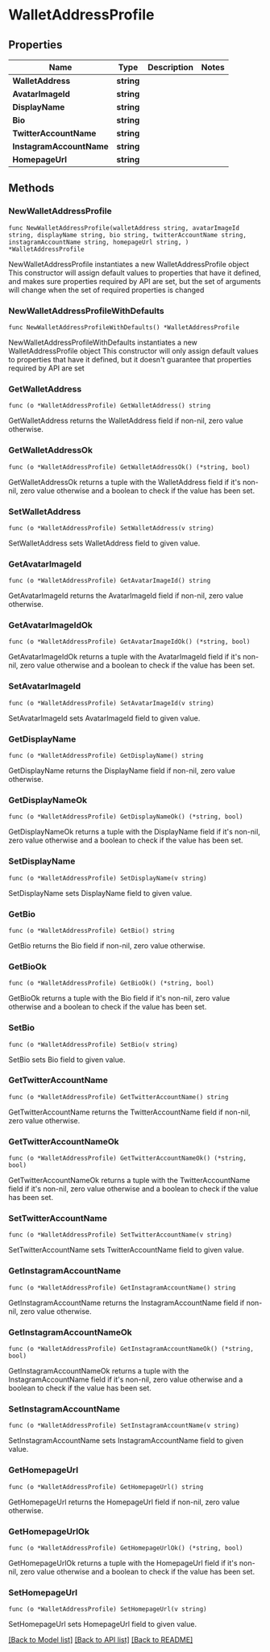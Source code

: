 # WalletAddressProfile

## Properties

Name | Type | Description | Notes
------------ | ------------- | ------------- | -------------
**WalletAddress** | **string** |  | 
**AvatarImageId** | **string** |  | 
**DisplayName** | **string** |  | 
**Bio** | **string** |  | 
**TwitterAccountName** | **string** |  | 
**InstagramAccountName** | **string** |  | 
**HomepageUrl** | **string** |  | 

## Methods

### NewWalletAddressProfile

`func NewWalletAddressProfile(walletAddress string, avatarImageId string, displayName string, bio string, twitterAccountName string, instagramAccountName string, homepageUrl string, ) *WalletAddressProfile`

NewWalletAddressProfile instantiates a new WalletAddressProfile object
This constructor will assign default values to properties that have it defined,
and makes sure properties required by API are set, but the set of arguments
will change when the set of required properties is changed

### NewWalletAddressProfileWithDefaults

`func NewWalletAddressProfileWithDefaults() *WalletAddressProfile`

NewWalletAddressProfileWithDefaults instantiates a new WalletAddressProfile object
This constructor will only assign default values to properties that have it defined,
but it doesn't guarantee that properties required by API are set

### GetWalletAddress

`func (o *WalletAddressProfile) GetWalletAddress() string`

GetWalletAddress returns the WalletAddress field if non-nil, zero value otherwise.

### GetWalletAddressOk

`func (o *WalletAddressProfile) GetWalletAddressOk() (*string, bool)`

GetWalletAddressOk returns a tuple with the WalletAddress field if it's non-nil, zero value otherwise
and a boolean to check if the value has been set.

### SetWalletAddress

`func (o *WalletAddressProfile) SetWalletAddress(v string)`

SetWalletAddress sets WalletAddress field to given value.


### GetAvatarImageId

`func (o *WalletAddressProfile) GetAvatarImageId() string`

GetAvatarImageId returns the AvatarImageId field if non-nil, zero value otherwise.

### GetAvatarImageIdOk

`func (o *WalletAddressProfile) GetAvatarImageIdOk() (*string, bool)`

GetAvatarImageIdOk returns a tuple with the AvatarImageId field if it's non-nil, zero value otherwise
and a boolean to check if the value has been set.

### SetAvatarImageId

`func (o *WalletAddressProfile) SetAvatarImageId(v string)`

SetAvatarImageId sets AvatarImageId field to given value.


### GetDisplayName

`func (o *WalletAddressProfile) GetDisplayName() string`

GetDisplayName returns the DisplayName field if non-nil, zero value otherwise.

### GetDisplayNameOk

`func (o *WalletAddressProfile) GetDisplayNameOk() (*string, bool)`

GetDisplayNameOk returns a tuple with the DisplayName field if it's non-nil, zero value otherwise
and a boolean to check if the value has been set.

### SetDisplayName

`func (o *WalletAddressProfile) SetDisplayName(v string)`

SetDisplayName sets DisplayName field to given value.


### GetBio

`func (o *WalletAddressProfile) GetBio() string`

GetBio returns the Bio field if non-nil, zero value otherwise.

### GetBioOk

`func (o *WalletAddressProfile) GetBioOk() (*string, bool)`

GetBioOk returns a tuple with the Bio field if it's non-nil, zero value otherwise
and a boolean to check if the value has been set.

### SetBio

`func (o *WalletAddressProfile) SetBio(v string)`

SetBio sets Bio field to given value.


### GetTwitterAccountName

`func (o *WalletAddressProfile) GetTwitterAccountName() string`

GetTwitterAccountName returns the TwitterAccountName field if non-nil, zero value otherwise.

### GetTwitterAccountNameOk

`func (o *WalletAddressProfile) GetTwitterAccountNameOk() (*string, bool)`

GetTwitterAccountNameOk returns a tuple with the TwitterAccountName field if it's non-nil, zero value otherwise
and a boolean to check if the value has been set.

### SetTwitterAccountName

`func (o *WalletAddressProfile) SetTwitterAccountName(v string)`

SetTwitterAccountName sets TwitterAccountName field to given value.


### GetInstagramAccountName

`func (o *WalletAddressProfile) GetInstagramAccountName() string`

GetInstagramAccountName returns the InstagramAccountName field if non-nil, zero value otherwise.

### GetInstagramAccountNameOk

`func (o *WalletAddressProfile) GetInstagramAccountNameOk() (*string, bool)`

GetInstagramAccountNameOk returns a tuple with the InstagramAccountName field if it's non-nil, zero value otherwise
and a boolean to check if the value has been set.

### SetInstagramAccountName

`func (o *WalletAddressProfile) SetInstagramAccountName(v string)`

SetInstagramAccountName sets InstagramAccountName field to given value.


### GetHomepageUrl

`func (o *WalletAddressProfile) GetHomepageUrl() string`

GetHomepageUrl returns the HomepageUrl field if non-nil, zero value otherwise.

### GetHomepageUrlOk

`func (o *WalletAddressProfile) GetHomepageUrlOk() (*string, bool)`

GetHomepageUrlOk returns a tuple with the HomepageUrl field if it's non-nil, zero value otherwise
and a boolean to check if the value has been set.

### SetHomepageUrl

`func (o *WalletAddressProfile) SetHomepageUrl(v string)`

SetHomepageUrl sets HomepageUrl field to given value.



[[Back to Model list]](../README.md#documentation-for-models) [[Back to API list]](../README.md#documentation-for-api-endpoints) [[Back to README]](../README.md)


